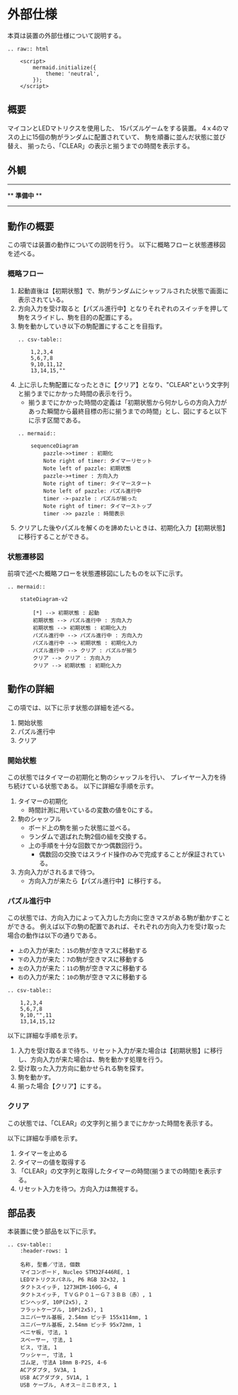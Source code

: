 # 外部仕様

本頁は装置の外部仕様について説明する。

```eval_rst
.. raw:: html

    <script>
        mermaid.initialize({
            theme: 'neutral',
        });
    </script>
```

## 概要

マイコンとLEDマトリクスを使用した、
15パズルゲームをする装置。
4ｘ4のマスの上に15個の駒がランダムに配置されていて、
駒を順番に並んだ状態に並び替え、
揃ったら、「CLEAR」の表示と揃うまでの時間を表示する。

## 外観

---

\*\* **準備中** \*\*

---

## 動作の概要

この項では装置の動作についての説明を行う。
以下に概略フローと状態遷移図を述べる。

### 概略フロー

1. 起動直後は【初期状態】で、駒がランダムにシャッフルされた状態で画面に表示されている。
2. 方向入力を受け取ると【パズル進行中】となりそれぞれのスイッチを押して駒をスライドし、駒を目的の配置にする。
3. 駒を動かしていき以下の駒配置にすることを目指す。
    ```eval_rst
    .. csv-table::
        
        1,2,3,4
        5,6,7,8
        9,10,11,12
        13,14,15,""
    ```
4. 上に示した駒配置になったときに【クリア】となり、"CLEAR"という文字列と揃うまでにかかった時間の表示を行う。
    * 揃うまでにかかった時間の定義は「初期状態から何かしらの方向入力があった瞬間から最終目標の形に揃うまでの時間」とし、図にすると以下に示す区間である。
    ```eval_rst
    .. mermaid::
        
        sequenceDiagram
            pazzle->>timer : 初期化
            Note right of timer: タイマーリセット
            Note left of pazzle: 初期状態
            pazzle->+timer : 方向入力
            Note right of timer: タイマースタート 
            Note left of pazzle: パズル進行中
            timer ->-pazzle : パズルが揃った
            Note right of timer: タイマーストップ
            timer ->> pazzle : 時間表示
    ```
5. クリアした後やパズルを解くのを諦めたいときは、初期化入力【初期状態】に移行することができる。

### 状態遷移図

前項で述べた概略フローを状態遷移図にしたものを以下に示す。
```eval_rst
.. mermaid::
    
    stateDiagram-v2
        
        [*] --> 初期状態 : 起動
        初期状態 --> パズル進行中 : 方向入力
        初期状態 --> 初期状態 : 初期化入力
        パズル進行中 --> パズル進行中 : 方向入力
        パズル進行中 --> 初期状態 : 初期化入力
        パズル進行中 --> クリア : パズルが揃う
        クリア --> クリア : 方向入力
        クリア --> 初期状態 : 初期化入力
```

## 動作の詳細
この項では、以下に示す状態の詳細を述べる。
1. 開始状態
2. パズル進行中
3. クリア

### 開始状態
この状態ではタイマーの初期化と駒のシャッフルを行い、
プレイヤー入力を待ち続けている状態である。
以下に詳細な手順を示す。

1. タイマーの初期化
    * 時間計測に用いているの変数の値を0にする。
2. 駒のシャッフル
    * ボード上の駒を揃った状態に並べる。
    * ランダムで選ばれた駒2個の組を交換する。
    * 上の手順を十分な回数でかつ偶数回行う。
        * 偶数回の交換ではスライド操作のみで完成することが保証されている。
3. 方向入力がされるまで待つ。
    * 方向入力が来たら【パズル進行中】に移行する。

### パズル進行中
この状態では、方向入力によって入力した方向に空きマスがある駒が動かすことができる。
例えば以下の駒の配置であれば、それぞれの方向入力を受け取った場合の動作は以下の通りである。
* `上`の入力が来た：`15`の駒が空きマスに移動する
* `下`の入力が来た：`7`の駒が空きマスに移動する
* `左`の入力が来た：`11`の駒が空きマスに移動する
* `右`の入力が来た：`10`の駒が空きマスに移動する


```eval_rst
.. csv-table::
    
    1,2,3,4
    5,6,7,8
    9,10,"",11
    13,14,15,12
```

以下に詳細な手順を示す。

1. 入力を受け取るまで待ち、リセット入力が来た場合は【初期状態】に移行し、方向入力が来た場合は、駒を動かす処理を行う。
2. 受け取った入力方向に動かせられる駒を探す。
3. 駒を動かす。
4. 揃った場合【クリア】にする。

### クリア
この状態では、「CLEAR」の文字列と揃うまでにかかった時間を表示する。

以下に詳細な手順を示す。

1. タイマーを止める
2. タイマーの値を取得する
3. 「CLEAR」の文字列と取得したタイマーの時間(揃うまでの時間)を表示する。
4. リセット入力を待つ。方向入力は無視する。


## 部品表

本装置に使う部品を以下に示す。
```eval_rst
.. csv-table::
    :header-rows: 1

    名称, 型番／寸法, 個数
    マイコンボード, Nucleo STM32F446RE, 1
    LEDマトリクスパネル, P6 RGB 32×32, 1
    タクトスイッチ, 1273HIM-160G-G, 4
    タクトスイッチ, ＴＶＧＰ０１－Ｇ７３ＢＢ（赤）, 1
    ピンヘッダ, 10P(2x5), 2    
    フラットケーブル, 10P(2x5), 1    
    ユニバーサル基板, 2.54mm ピッチ 155x114mm, 1    
    ユニバーサル基板, 2.54mm ピッチ 95x72mm, 1    
    ベニヤ板, 寸法, 1    
    スペーサー, 寸法, 1    
    ビス, 寸法, 1     
    ワッシャー, 寸法, 1    
    ゴム足, 寸法A 18mm B-P2S, 4-6     
    ACアダプタ, 5V3A, 1
    USB ACアダプタ, 5V1A, 1
    USB ケーブル, Ａオス－ミニＢオス, 1
```

